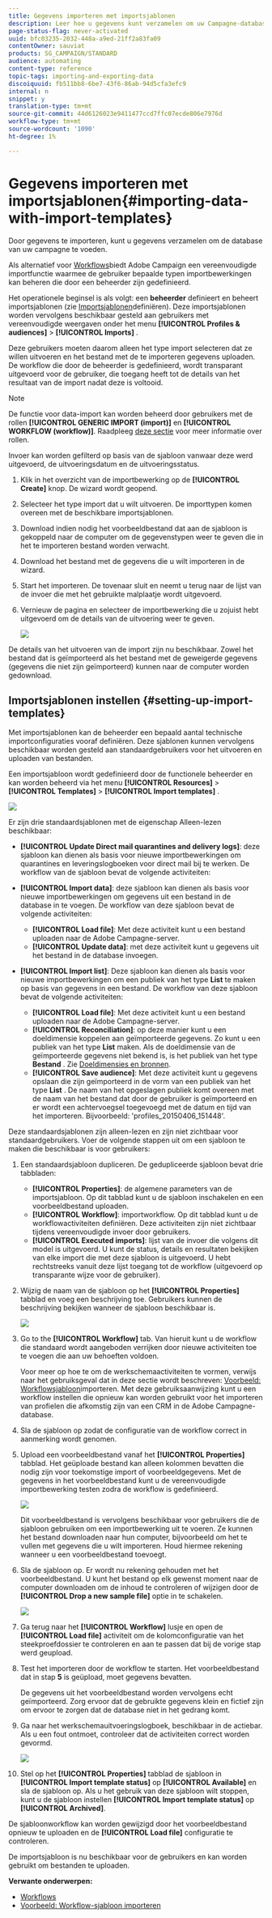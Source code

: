 ```yaml
---
title: Gegevens importeren met importsjablonen
description: Leer hoe u gegevens kunt verzamelen om uw Campagne-database te voeden.
page-status-flag: never-activated
uuid: bfc03235-2032-448a-a9ed-21ff2a83fa09
contentOwner: sauviat
products: SG_CAMPAIGN/STANDARD
audience: automating
content-type: reference
topic-tags: importing-and-exporting-data
discoiquuid: fb511bb8-6be7-43f6-86ab-94d5cfa3efc9
internal: n
snippet: y
translation-type: tm+mt
source-git-commit: 44d6126023e9411477ccd7ffc07ecde806e7976d
workflow-type: tm+mt
source-wordcount: '1090'
ht-degree: 1%

---
```



# Gegevens importeren met importsjablonen{#importing-data-with-import-templates}

Door gegevens te importeren, kunt u gegevens verzamelen om de database van uw campagne te voeden.

Als alternatief voor [Workflows](../../automating/using/get-started-workflows.md)biedt Adobe Campaign een vereenvoudigde importfunctie waarmee de gebruiker bepaalde typen importbewerkingen kan beheren die door een beheerder zijn gedefinieerd.

Het operationele beginsel is als volgt: een **beheerder** definieert en beheert importsjablonen (zie [Importsjablonen](../../automating/using/importing-data-with-import-templates.md#setting-up-import-templates)definiëren). Deze importsjablonen worden vervolgens beschikbaar gesteld aan gebruikers met vereenvoudigde weergaven onder het menu **[!UICONTROL Profiles & audiences]** > **[!UICONTROL Imports]** .

Deze gebruikers moeten daarom alleen het type import selecteren dat ze willen uitvoeren en het bestand met de te importeren gegevens uploaden. De workflow die door de beheerder is gedefinieerd, wordt transparant uitgevoerd voor de gebruiker, die toegang heeft tot de details van het resultaat van de import nadat deze is voltooid.

>[!NOTE]
>
>De functie voor data-import kan worden beheerd door gebruikers met de rollen **[!UICONTROL GENERIC IMPORT (import)]** en **[!UICONTROL WORKFLOW (workflow)]**. Raadpleeg [deze sectie](../../administration/using/list-of-roles.md) voor meer informatie over rollen.

Invoer kan worden gefilterd op basis van de sjabloon vanwaar deze werd uitgevoerd, de uitvoeringsdatum en de uitvoeringsstatus.

1. Klik in het overzicht van de importbewerking op de **[!UICONTROL Create]** knop. De wizard wordt geopend.
1. Selecteer het type import dat u wilt uitvoeren. De importtypen komen overeen met de beschikbare importsjablonen.
1. Download indien nodig het voorbeeldbestand dat aan de sjabloon is gekoppeld naar de computer om de gegevenstypen weer te geven die in het te importeren bestand worden verwacht.
1. Download het bestand met de gegevens die u wilt importeren in de wizard.
1. Start het importeren. De tovenaar sluit en neemt u terug naar de lijst van de invoer die met het gebruikte malplaatje wordt uitgevoerd.
1. Vernieuw de pagina en selecteer de importbewerking die u zojuist hebt uitgevoerd om de details van de uitvoering weer te geven.

   ![](assets/simplified_import1.png)

De details van het uitvoeren van de import zijn nu beschikbaar. Zowel het bestand dat is geïmporteerd als het bestand met de geweigerde gegevens (gegevens die niet zijn geïmporteerd) kunnen naar de computer worden gedownload.

## Importsjablonen instellen {#setting-up-import-templates}

Met importsjablonen kan de beheerder een bepaald aantal technische importconfiguraties vooraf definiëren. Deze sjablonen kunnen vervolgens beschikbaar worden gesteld aan standaardgebruikers voor het uitvoeren en uploaden van bestanden.

Een importsjabloon wordt gedefinieerd door de functionele beheerder en kan worden beheerd via het menu **[!UICONTROL Resources]** > **[!UICONTROL Templates]** > **[!UICONTROL Import templates]** .

![](assets/import_template_list.png)

Er zijn drie standaardsjablonen met de eigenschap Alleen-lezen beschikbaar:

* **[!UICONTROL Update Direct mail quarantines and delivery logs]**: deze sjabloon kan dienen als basis voor nieuwe importbewerkingen om quarantines en leveringslogboeken voor direct mail bij te werken. De workflow van de sjabloon bevat de volgende activiteiten:
* **[!UICONTROL Import data]**: deze sjabloon kan dienen als basis voor nieuwe importbewerkingen om gegevens uit een bestand in de database in te voegen. De workflow van deze sjabloon bevat de volgende activiteiten:

   * **[!UICONTROL Load file]**: Met deze activiteit kunt u een bestand uploaden naar de Adobe Campagne-server.
   * **[!UICONTROL Update data]**: met deze activiteit kunt u gegevens uit het bestand in de database invoegen.

* **[!UICONTROL Import list]**: Deze sjabloon kan dienen als basis voor nieuwe importbewerkingen om een publiek van het type **List** te maken op basis van gegevens in een bestand. De workflow van deze sjabloon bevat de volgende activiteiten:

   * **[!UICONTROL Load file]**: Met deze activiteit kunt u een bestand uploaden naar de Adobe Campagne-server.
   * **[!UICONTROL Reconciliation]**: op deze manier kunt u een doeldimensie koppelen aan geïmporteerde gegevens. Zo kunt u een publiek van het type **List** maken. Als de doeldimensie van de geïmporteerde gegevens niet bekend is, is het publiek van het type **Bestand** . Zie [Doeldimensies en bronnen](../../automating/using/query.md#targeting-dimensions-and-resources).
   * **[!UICONTROL Save audience]**: Met deze activiteit kunt u gegevens opslaan die zijn geïmporteerd in de vorm van een publiek van het type **List** . De naam van het opgeslagen publiek komt overeen met de naam van het bestand dat door de gebruiker is geïmporteerd en er wordt een achtervoegsel toegevoegd met de datum en tijd van het importeren. Bijvoorbeeld: &#39;profiles_20150406_151448&#39;.

Deze standaardsjablonen zijn alleen-lezen en zijn niet zichtbaar voor standaardgebruikers. Voer de volgende stappen uit om een sjabloon te maken die beschikbaar is voor gebruikers:

1. Een standaardsjabloon dupliceren. De gedupliceerde sjabloon bevat drie tabbladen:

   * **[!UICONTROL Properties]**: de algemene parameters van de importsjabloon. Op dit tabblad kunt u de sjabloon inschakelen en een voorbeeldbestand uploaden.
   * **[!UICONTROL Workflow]**: importworkflow. Op dit tabblad kunt u de workflowactiviteiten definiëren. Deze activiteiten zijn niet zichtbaar tijdens vereenvoudigde invoer door gebruikers.
   * **[!UICONTROL Executed imports]**: lijst van de invoer die volgens dit model is uitgevoerd. U kunt de status, details en resultaten bekijken van elke import die met deze sjabloon is uitgevoerd. U hebt rechtstreeks vanuit deze lijst toegang tot de workflow (uitgevoerd op transparante wijze voor de gebruiker).

1. Wijzig de naam van de sjabloon op het **[!UICONTROL Properties]** tabblad en voeg een beschrijving toe. Gebruikers kunnen de beschrijving bekijken wanneer de sjabloon beschikbaar is.

   ![](assets/simplified_import_model1.png)

1. Go to the **[!UICONTROL Workflow]** tab. Van hieruit kunt u de workflow die standaard wordt aangeboden verrijken door nieuwe activiteiten toe te voegen die aan uw behoeften voldoen.

   Voor meer op hoe te om de werkschemaactiviteiten te vormen, verwijs naar het gebruiksgeval dat in deze sectie wordt beschreven: [Voorbeeld: Workflowsjabloon](../../automating/using/creating-import-workflow-templates.md)importeren. Met deze gebruiksaanwijzing kunt u een workflow instellen die opnieuw kan worden gebruikt voor het importeren van profielen die afkomstig zijn van een CRM in de Adobe Campagne-database.

1. Sla de sjabloon op zodat de configuratie van de workflow correct in aanmerking wordt genomen.
1. Upload een voorbeeldbestand vanaf het **[!UICONTROL Properties]** tabblad. Het geüploade bestand kan alleen kolommen bevatten die nodig zijn voor toekomstige import of voorbeeldgegevens. Met de gegevens in het voorbeeldbestand kunt u de vereenvoudigde importbewerking testen zodra de workflow is gedefinieerd.

   ![](assets/import_template_sample.png)

   Dit voorbeeldbestand is vervolgens beschikbaar voor gebruikers die de sjabloon gebruiken om een importbewerking uit te voeren. Ze kunnen het bestand downloaden naar hun computer, bijvoorbeeld om het te vullen met gegevens die u wilt importeren. Houd hiermee rekening wanneer u een voorbeeldbestand toevoegt.

1. Sla de sjabloon op. Er wordt nu rekening gehouden met het voorbeeldbestand. U kunt het bestand op elk gewenst moment naar de computer downloaden om de inhoud te controleren of wijzigen door de **[!UICONTROL Drop a new sample file]** optie in te schakelen.

   ![](assets/simplified_import_model2.png)

1. Ga terug naar het **[!UICONTROL Workflow]** lusje en open de **[!UICONTROL Load file]** activiteit om de kolomconfiguratie van het steekproefdossier te controleren en aan te passen dat bij de vorige stap werd geupload.
1. Test het importeren door de workflow te starten. Het voorbeeldbestand dat in stap **5** is geüpload, moet gegevens bevatten.

   De gegevens uit het voorbeeldbestand worden vervolgens echt geïmporteerd. Zorg ervoor dat de gebruikte gegevens klein en fictief zijn om ervoor te zorgen dat de database niet in het gedrang komt.

1. Ga naar het werkschemauitvoeringslogboek, beschikbaar in de actiebar. Als u een fout ontmoet, controleer dat de activiteiten correct worden gevormd.

   ![](assets/simplified_import_model3.png)

1. Stel op het **[!UICONTROL Properties]** tabblad de sjabloon in **[!UICONTROL Import template status]** op **[!UICONTROL Available]** en sla de sjabloon op. Als u het gebruik van deze sjabloon wilt stoppen, kunt u de sjabloon instellen **[!UICONTROL Import template status]** op **[!UICONTROL Archived]**.

De sjabloonworkflow kan worden gewijzigd door het voorbeeldbestand opnieuw te uploaden en de **[!UICONTROL Load file]** configuratie te controleren.

De importsjabloon is nu beschikbaar voor de gebruikers en kan worden gebruikt om bestanden te uploaden.

**Verwante onderwerpen:**

* [Workflows](../../automating/using/get-started-workflows.md)
* [Voorbeeld: Workflow-sjabloon importeren](../../automating/using/creating-import-workflow-templates.md)
